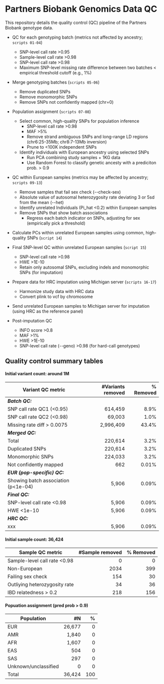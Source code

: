 # Partners Biobank Genomics Data QC

This repository details the quality control (QC) pipeline of the Partners Biobank genotype data. 


- QC for each genotyping batch (metrics not affected by ancestry; `scripts 01-04`)
	- SNP-level call rate >0.95
	- Sample-level call rate >0.98
	- SNP-level call rate >0.98
	- Maximum SNP-level missing rate difference between two batches < empirical threshold cutoff (e.g., 1%)

- Merge genotyping batches (`scripts 05-06`)
	- Remove duplicated SNPs
	- Remove monomorphic SNPs
	- Remove SNPs not confidently mapped (chr=0)

- Population assignment (`scripts 07-08`)
	- Select common, high-quality SNPs for population inference
		- SNP-level call rate >0.98
		- MAF >5%
		- Remove strand ambiguous SNPs and long-range LD regions (chr6:25-35Mb; chr8:7-13Mb inversion)
		- Prune to <100K independent SNPs
	- Identify individuals with European ancestry using selected SNPs
		- Run PCA combining study samples + 1KG data
		- Use Random Forest to classify genetic ancesty with a prediciton prob. > 0.9

- QC within European samples (metrics may be affected by ancestry; `scripts 09-13`)
	- Remove samples that fail sex check (--check-sex)
	- Absolute value of autosomal heterozygosity rate deviating 3 or 5sd from the mean (--het)
	- Identify unrelated Individuals (Pi_hat <0.2) within European samples
	- Remove SNPs that show batch associations
		- Regress each batch indicator on SNPs, adjusting for sex (empirically pick a threshold)

- Calculate PCs within unrelated European samples using common, high-quality SNPs (`script 14`)

- Final SNP-level QC within unrelated European samples (`script 15`)
	- SNP-level call rate >0.98
	- HWE >1E-10
	- Retain only autosomal SNPs, excluding indels and monomorphic SNPs (for imputation)

- Prepare data for HRC imputation using Michigan server (`scripts 16-17`)
	- Harmonize study data with HRC data
	- Convert plink to vcf by chromosome

- Send unrelated European samples to Michigan server for imputation (using HRC as the reference panel)

- Post-imputation QC
	- INFO score >0.8
	- MAF >1%
	- HWE >1E-10
	- SNP-level call rate (--geno) >0.98 (for hard-call genotypes)



## Quality control summary tables

#### Initial variant count: around 1M

| Variant QC metric  | #Variants removed | % Removed |
| ------------- | -------------: | -------------: |
| **_Batch QC:_**  |   |   |
| SNP call rate QC1 (<0.95)  | 614,459  | 8.9%  |
| SNP call rate QC2 (<0.98)  | 69,003  | 1.0%  |
| Missing rate diff > 0.0075  | 2,996,409  | 43.4%  |
| **_Merged QC:_**  |   |   |
| Total  | 220,614  | 3.2%  |
| Duplicated SNPs  | 220,614  | 3.2%  |
| Monomorphic SNPs  | 224,033  | 3.2%  |
| Not confidently mapped  | 662  | 0.01%  |
| **_EUR (pop-specific) QC:_**  |   |   |
| Showing batch association (p<1e-04)  | 5,906  | 0.09%  |
| **_Final QC:_**  |   |   |
| SNP-level call rate <0.98  | 5,906  | 0.09%  |
| HWE <1e-10  | 5,906  | 0.09%  |
| **_HRC QC:_**  |   |   |
| xxx  | 5,906  | 0.09%  |


  
#### Initial sample count: 36,424

| Sample QC metric  | #Sample removed | % Removed |
| ------------- | -------------: | -------------: |
| Sample-level call rate <0.98  | 0  | 0  |
| Non-European  | 2034  | 399  |
| Failing sex check  | 154  | 30  |
| Outliying heterozygosity rate  | 34  | 36  |
| IBD relatedness > 0.2  | 218  | 156  |



#### Popuation assignment (pred prob > 0.9)

| Population  | #N | % |
| ------------- | -------------: | -------------: |
| EUR  | 26,677  | 0  |
| AMR  | 1,840  | 0  |
| AFR  | 1,607  | 0  |
| EAS  | 504  | 0  |
| SAS  | 297  | 0  |
| Unknown/unclassified  | 0  | 0  |
| Total  | 36,424  | 100  |
